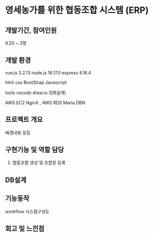 # 영세농가를 위한 협동조합 시스템 (ERP)

## 개발기간, 참여인원 
9.20 ~ 
3명

## 개발 환경
vue.js 3.2.13 
node.js 16.17.0
express 4.16.4

html
css
BootStrap
Javascript

tools 
vscode
draw.io (DB설계)


AWS EC2
NginX
,
AWS RDS
Maria DBN

## 프로젝트 개요
배경내용 등등

## 구현기능 및 역할 담당
1. 협동조합 생성 및 조합원 등록

## DB설계

## 기능동작

workflow
시스템구성도


## 회고 및 느낀점
